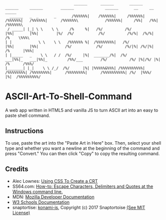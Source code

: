 ```
                               ______      ______       ______     ______     ______        ______              ______       __     __        _____
  ______   _  _       _       /%%%%%%|    /%%%%%%|     /%%%%%%|   /%%%%%%|   /%%%%%%|      /%%%%%%\            /%%%%%%|     /%%|   /%%|      /%%%%%%\
 / _____| |_| \ \    \ \     /%     %|   /%/          /%/           |%%|       |%%|        |%/  /%/           /%/          /%/%|  /%/%|     /%    \%%%\
| |            \ \    \ \   /%%%%%% %|  /%%%%%%%%|   /%/            |%%|       |%%|            /%/           /%/          /%/|%| /%/|%|    /%      |%%%|
| |_____   _    \ \   / /  /%/     |%|  _______/%|  /%/          ___|%%|_   ___|%%|_         /%%/___        /%/          /%/ |%|/%/ |%|   /%      /%%%/
|_______| |_|    \ \ /_/  /%/      |%| |%%%%%&%%%| /%%%%%%%%%%| /%%%%%%%%| /%%%%%%%%|      /%%%%%%%%|      /%%%%%%%%%%| /%/  |%%%/  |%|  /%%%%%%%%%/
```
# ASCII-Art-To-Shell-Command
A web app written in HTML5 and vanilla JS to turn ASCII art into an easy to paste shell command.

## Instructions
To use, paste the art into the "Paste Art in Here" box. Then, select your shell type and whether you want a newline at the beginning of the command and press "Convert." You can then click "Copy" to copy the resulting command.

## Credits
* Alec Lownes: [Using CSS To Create a CRT](http://aleclownes.com/2017/02/01/crt-display.html)
* SS64.com: [How-to: Escape Characters, Delimiters and Quotes at the Windows command line.](https://ss64.com/nt/syntax-esc.html)
* MDN: [Mozilla Developer Documentation](https://developer.mozilla.org/en-US/)
* [W3 Schools Documentation](https://www.w3schools.com/)
* snaptortise: [konami-js](https://github.com/snaptortoise/konami-js), Copyright (c) 2017 Snaptortoise [(See MIT License)](https://github.com/snaptortoise/konami-js/blob/master/LICENSE.md)
